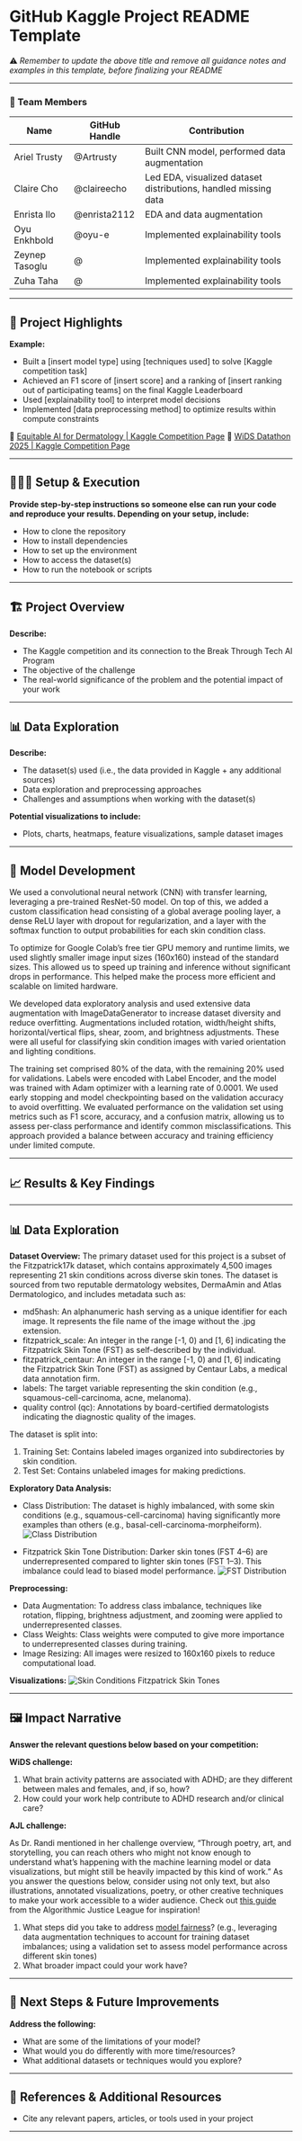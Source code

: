 # GitHub Kaggle Project README Template

⚠️ _Remember to update the above title and remove all guidance notes and examples in this template, before finalizing your README_

---

### **👥 Team Members**

| Name | GitHub Handle | Contribution |
| ----- | ----- | ----- |
| Ariel Trusty | @Artrusty | Built CNN model, performed data augmentation |
| Claire Cho | @claireecho | Led EDA, visualized dataset distributions, handled missing data |
| Enrista Ilo | @enrista2112 | EDA and data augmentation |
| Oyu Enkhbold | @oyu-e | Implemented explainability tools |
| Zeynep Tasoglu | @ | Implemented explainability tools |
| Zuha Taha | @ | Implemented explainability tools |

---

## **🎯 Project Highlights**

**Example:**

* Built a \[insert model type\] using \[techniques used\] to solve \[Kaggle competition task\]
* Achieved an F1 score of \[insert score\] and a ranking of \[insert ranking out of participating teams\] on the final Kaggle Leaderboard
* Used \[explainability tool\] to interpret model decisions
* Implemented \[data preprocessing method\] to optimize results within compute constraints

🔗 [Equitable AI for Dermatology | Kaggle Competition Page](https://www.kaggle.com/competitions/bttai-ajl-2025/overview)
🔗 [WiDS Datathon 2025 | Kaggle Competition Page](https://www.kaggle.com/competitions/widsdatathon2025/overview)

---

## **👩🏽‍💻 Setup & Execution**

**Provide step-by-step instructions so someone else can run your code and reproduce your results. Depending on your setup, include:**

* How to clone the repository
* How to install dependencies
* How to set up the environment
* How to access the dataset(s)
* How to run the notebook or scripts

---

## **🏗️ Project Overview**

**Describe:**

* The Kaggle competition and its connection to the Break Through Tech AI Program
* The objective of the challenge
* The real-world significance of the problem and the potential impact of your work

---

## **📊 Data Exploration**

**Describe:**

* The dataset(s) used (i.e., the data provided in Kaggle \+ any additional sources)
* Data exploration and preprocessing approaches
* Challenges and assumptions when working with the dataset(s)

**Potential visualizations to include:**

* Plots, charts, heatmaps, feature visualizations, sample dataset images

---

## **🧠 Model Development**

We used a convolutional neural network (CNN) with transfer learning, leveraging a pre-trained ResNet-50 model. On top of this, we added a custom classification head consisting of a global average pooling layer, a dense ReLU layer with dropout for regularization, and a layer with the softmax function to output probabilities for each skin condition class.

To optimize for Google Colab’s free tier GPU memory and runtime limits, we used slightly smaller image input sizes (160x160) instead of the standard sizes. This allowed us to speed up training and inference without significant drops in performance. This helped make the process more efficient and scalable on limited hardware.

We developed data exploratory analysis and used extensive data augmentation with ImageDataGenerator to increase dataset diversity and reduce overfitting. Augmentations included rotation, width/height shifts, horizontal/vertical flips, shear, zoom, and brightness adjustments. These were all useful for classifying skin condition images with varied orientation and lighting conditions.

The training set comprised 80% of the data, with the remaining 20% used for validations. Labels were encoded with Label Encoder, and the model was trained with Adam optimizer with a learning rate of 0.0001. We used early stopping and model checkpointing based on the validation accuracy to avoid overfitting. We evaluated performance on the validation set using metrics such as F1 score, accuracy, and a confusion matrix, allowing us to assess per-class performance and identify common misclassifications. This approach provided a balance between accuracy and training efficiency under limited compute.

---

## **📈 Results & Key Findings**

---
## **📊 Data Exploration**

**Dataset Overview:**
The primary dataset used for this project is a subset of the Fitzpatrick17k dataset, which contains approximately 4,500 images representing 21 skin conditions across diverse skin tones. The dataset is sourced from two reputable dermatology websites, DermaAmin and Atlas Dermatologico, and includes metadata such as:
* md5hash: An alphanumeric hash serving as a unique identifier for each image. It represents the file name of the image without the .jpg extension.
* fitzpatrick_scale: An integer in the range [-1, 0) and [1, 6] indicating the Fitzpatrick Skin Tone (FST) as self-described by the individual.
* fitzpatrick_centaur: An integer in the range [-1, 0) and [1, 6] indicating the Fitzpatrick Skin Tone (FST) as assigned by Centaur Labs, a medical data annotation firm.
* labels: The target variable representing the skin condition (e.g., squamous-cell-carcinoma, acne, melanoma).
* quality control (qc): Annotations by board-certified dermatologists indicating the diagnostic quality of the images.

The dataset is split into:
1. Training Set: Contains labeled images organized into subdirectories by skin condition.
2. Test Set: Contains unlabeled images for making predictions.

**Exploratory Data Analysis:**
* Class Distribution: The dataset is highly imbalanced, with some skin conditions (e.g., squamous-cell-carcinoma) having significantly more examples than others (e.g., basal-cell-carcinoma-morpheiform).
![Class Distribution](images/skin_condition_distribution.png)

* Fitzpatrick Skin Tone Distribution: Darker skin tones (FST 4–6) are underrepresented compared to lighter skin tones (FST 1–3). This imbalance could lead to biased model performance.
![FST Distribution](images/FST_distribution.png)

**Preprocessing:**
* Data Augmentation: To address class imbalance, techniques like rotation, flipping, brightness adjustment, and zooming were applied to underrepresented classes.
* Class Weights: Class weights were computed to give more importance to underrepresented classes during training.
* Image Resizing: All images were resized to 160x160 pixels to reduce computational load.

**Visualizations:**
![Skin Conditions Fitzpatrick Skin Tones](images/skin_conditions_FST_distribution.png)
  
---

## **🖼️ Impact Narrative**

**Answer the relevant questions below based on your competition:**

**WiDS challenge:**

1. What brain activity patterns are associated with ADHD; are they different between males and females, and, if so, how?
2. How could your work help contribute to ADHD research and/or clinical care?

**AJL challenge:**

As Dr. Randi mentioned in her challenge overview, “Through poetry, art, and storytelling, you can reach others who might not know enough to understand what’s happening with the machine learning model or data visualizations, but might still be heavily impacted by this kind of work.”
As you answer the questions below, consider using not only text, but also illustrations, annotated visualizations, poetry, or other creative techniques to make your work accessible to a wider audience.
Check out [this guide](https://drive.google.com/file/d/1kYKaVNR\_l7Abx2kebs3AdDi6TlPviC3q/view) from the Algorithmic Justice League for inspiration!

1. What steps did you take to address [model fairness](https://haas.berkeley.edu/wp-content/uploads/What-is-fairness_-EGAL2.pdf)? (e.g., leveraging data augmentation techniques to account for training dataset imbalances; using a validation set to assess model performance across different skin tones)
2. What broader impact could your work have?

---

## **🚀 Next Steps & Future Improvements**

**Address the following:**

* What are some of the limitations of your model?
* What would you do differently with more time/resources?
* What additional datasets or techniques would you explore?

---

## **📄 References & Additional Resources**

* Cite any relevant papers, articles, or tools used in your project

---
